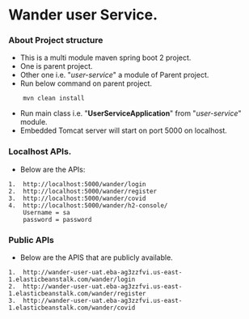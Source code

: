 # Wander user Service.

### About Project structure
* This is a multi module maven spring boot 2 project.
* One is parent project.
* Other one i.e. "*user-service*" a module of Parent project.
* Run below command on parent project.  
````
    mvn clean install
````
* Run main class i.e. "**UserServiceApplication**" from "*user-service*" module.
* Embedded Tomcat server will start on port 5000 on localhost.

### Localhost APIs.
* Below are the APIs:
````
1.  http://localhost:5000/wander/login
2.  http://localhost:5000/wander/register
3.  http://localhost:5000/wander/covid
4.  http://localhost:5000/wander/h2-console/
    Username = sa
    password = password
````

### Public APIs
* Below are the APIS that are publicly available.
````
1.  http://wander-user-uat.eba-ag3zzfvi.us-east-1.elasticbeanstalk.com/wander/login
2.  http://wander-user-uat.eba-ag3zzfvi.us-east-1.elasticbeanstalk.com/wander/register
3.  http://wander-user-uat.eba-ag3zzfvi.us-east-1.elasticbeanstalk.com/wander/covid
````